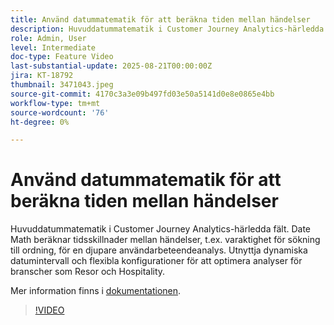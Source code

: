 ```yaml
---
title: Använd datummatematik för att beräkna tiden mellan händelser
description: Huvuddatummatematik i Customer Journey Analytics-härledda fält.
role: Admin, User
level: Intermediate
doc-type: Feature Video
last-substantial-update: 2025-08-21T00:00:00Z
jira: KT-18792
thumbnail: 3471043.jpeg
source-git-commit: 4170c3a3e09b497fd03e50a5141d0e8e0865e4bb
workflow-type: tm+mt
source-wordcount: '76'
ht-degree: 0%

---
```


# Använd datummatematik för att beräkna tiden mellan händelser

Huvuddatummatematik i Customer Journey Analytics-härledda fält. Date Math beräknar tidsskillnader mellan händelser, t.ex. varaktighet för sökning till ordning, för en djupare användarbeteendeanalys. Utnyttja dynamiska datumintervall och flexibla konfigurationer för att optimera analyser för branscher som Resor och Hospitality.

Mer information finns i [dokumentationen](https://experienceleague.adobe.com/en/docs/analytics-platform/using/cja-dataviews/derived-fields).

>[!VIDEO](https://video.tv.adobe.com/v/3471043/?learn=on)
